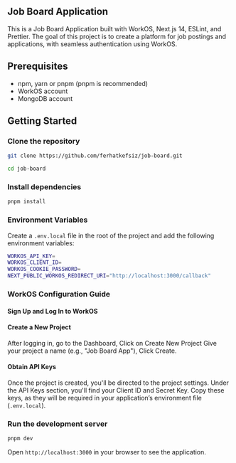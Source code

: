 ## Job Board Application

This is a Job Board Application built with WorkOS, Next.js 14, ESLint, and Prettier. The goal of this project is to create a platform for job postings and applications, with seamless authentication using WorkOS.

## Prerequisites

- npm, yarn or pnpm (pnpm is recommended)
- WorkOS account
- MongoDB account

## Getting Started

### Clone the repository

```bash
git clone https://github.com/ferhatkefsiz/job-board.git
```

```bash
cd job-board
```

### Install dependencies

```bash
pnpm install
```

### Environment Variables

Create a `.env.local` file in the root of the project and add the following environment variables:

```bash
WORKOS_API_KEY=
WORKOS_CLIENT_ID=
WORKOS_COOKIE_PASSWORD=
NEXT_PUBLIC_WORKOS_REDIRECT_URI="http://localhost:3000/callback"
```

### WorkOS Configuration Guide

#### Sign Up and Log In to WorkOS

#### Create a New Project

After logging in, go to the Dashboard, Click on Create New Project Give your project a name (e.g., "Job Board App"), Click Create.

#### Obtain API Keys

Once the project is created, you'll be directed to the project settings. Under the API Keys section, you'll find your Client ID and Secret Key. Copy these keys, as they will be required in your application’s environment file (`.env.local`).

### Run the development server

```bash
pnpm dev
```

Open `http://localhost:3000` in your browser to see the application.

